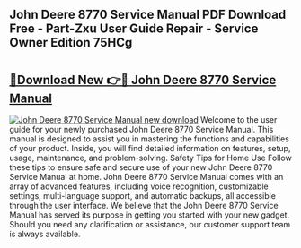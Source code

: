 ## John Deere 8770 Service Manual PDF Download Free - Part-Zxu User Guide Repair - Service Owner Edition 75HCg

# <h2><a href="http://bc89479.oget.top/?id=John+Deere+8770+Service+Manual">🔗Download New 👉🔴 John Deere 8770 Service Manual</a></h2>

[![John Deere 8770 Service Manual new download](https://i.imgur.com/5g1atiW.png)](http://bc89479.oget.top/?id=John+Deere+8770+Service+Manual)
Welcome to the user guide for your newly purchased John Deere 8770 Service Manual. This manual is designed to assist you in mastering the functions and capabilities of your product. Inside, you will find detailed information on features, setup, usage, maintenance, and problem-solving. Safety Tips for Home Use Follow these tips to ensure safe and secure use of your new John Deere 8770 Service Manual at home. John Deere 8770 Service Manual comes with an array of advanced features, including voice recognition, customizable settings, multi-language support, and automatic backups, all accessible through the user interface. We believe that the John Deere 8770 Service Manual has served its purpose in getting you started with your new gadget. Should you need any clarification or assistance, our customer support team is always available.
